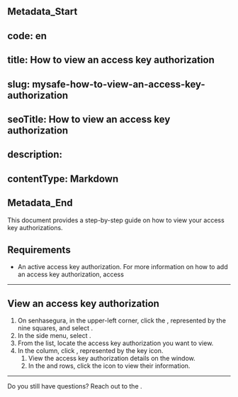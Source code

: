 ## Metadata_Start 
## code: en
## title: How to view an access key authorization 
## slug: mysafe-how-to-view-an-access-key-authorization 
## seoTitle: How to view an access key authorization 
## description:  
## contentType: Markdown 
## Metadata_End
This document provides a step-by-step guide on how to view your access key authorizations.

## Requirements

* An active access key authorization. For more information on how to add an access key authorization, access 

***
## View an access key authorization

1. On senhasegura, in the upper-left corner, click the , represented by the nine squares, and select .
2. In the side menu, select .
3. From the list, locate the access key authorization you want to view.
4. In the  column, click , represented by the key icon.
    1. View the access key authorization details on the  window.
    2. In the  and  rows, click the  icon to view their information.


***

Do you still have questions? Reach out to the  .